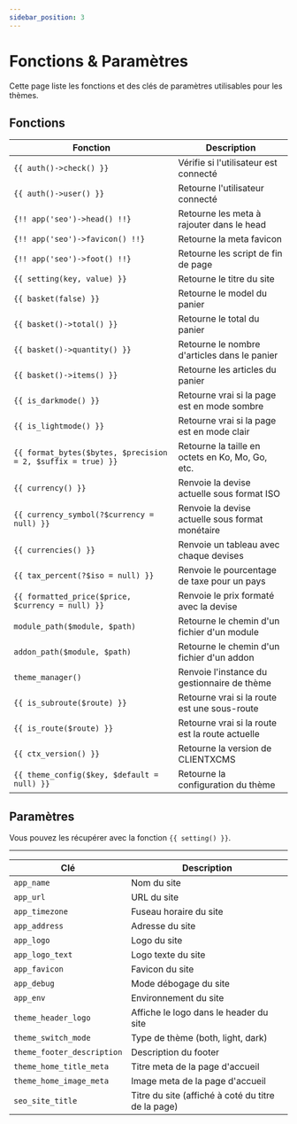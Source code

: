 ```yaml
---
sidebar_position: 3
---
```

# Fonctions & Paramètres
Cette page liste les fonctions et des clés de paramètres utilisables pour les thèmes.
## Fonctions
| Fonction                                                     | Description                                      |
|--------------------------------------------------------------|--------------------------------------------------|
| `{{ auth()->check() }}`                                      | Vérifie si l'utilisateur est connecté            |
| `{{ auth()->user() }}`                                       | Retourne l'utilisateur connecté                  |
| `{!! app('seo')->head() !!}`                                 | Retourne les meta à rajouter dans le head        |
| `{!! app('seo')->favicon() !!}`                              | Retourne la meta favicon                         |
| `{!! app('seo')->foot() !!}`                                 | Retourne les script de fin de page               |
| `{{ setting(key, value) }}`                                  | Retourne le titre du site                        |
| `{{ basket(false) }}`                                        | Retourne le model du panier                      |
| `{{ basket()->total() }}`                                    | Retourne le total du panier                      |
| `{{ basket()->quantity() }}`                                 | Retourne le nombre d'articles dans le panier     |
| `{{ basket()->items() }}`                                    | Retourne les articles du panier                  |
| `{{ is_darkmode() }}`                                        | Retourne vrai si la page est en mode sombre      |
| `{{ is_lightmode() }}`                                       | Retourne vrai si la page est en mode clair       |
| `{{ format_bytes($bytes, $precision = 2, $suffix = true) }}` | Retourne la taille en octets en Ko, Mo, Go, etc. |
| `{{ currency() }}`                                           | Renvoie la devise actuelle sous format ISO       |
| `{{ currency_symbol(?$currency = null) }}`                   | Renvoie la devise actuelle sous format monétaire |
| `{{ currencies() }}`                                         | Renvoie un tableau avec chaque devises           |
| `{{ tax_percent(?$iso = null) }}`                            | Renvoie le pourcentage de taxe pour un pays      |
| `{{ formatted_price($price, $currency = null) }}`            | Renvoie le prix formaté avec la devise           |
| `module_path($module, $path)`                                | Retourne le chemin d'un fichier d'un module      |
| `addon_path($module, $path)`                                 | Retourne le chemin d'un fichier d'un addon       |
| `theme_manager()`                                            | Renvoie l'instance du gestionnaire de thème      |
| `{{ is_subroute($route) }}`                                  | Retourne vrai si la route est une sous-route     |
| `{{ is_route($route) }}`                                     | Retourne vrai si la route est la route actuelle  |
| `{{ ctx_version() }}`                                        | Retourne la version de CLIENTXCMS                |
| `{{ theme_config($key, $default = null) }}`                  | Retourne la configuration du thème               |

## Paramètres

Vous pouvez les récupérer avec la fonction `{{ setting() }}`.

----------------
| Clé                        | Description                                        |
|----------------------------|----------------------------------------------------|
| `app_name`                 | Nom du site                                        |
| `app_url`                  | URL du site                                        |
| `app_timezone`             | Fuseau horaire du site                             |
| `app_address`              | Adresse du site                                    |
| `app_logo`                 | Logo du site                                       |
| `app_logo_text`            | Logo texte du site                                 |
| `app_favicon`              | Favicon du site                                    |
| `app_debug`                | Mode débogage du site                              |
| `app_env`                  | Environnement du site                              |
| `theme_header_logo`        | Affiche le logo dans le header du site             |
| `theme_switch_mode`        | Type de thème (both, light, dark)                  |
| `theme_footer_description` | Description du footer                              |
| `theme_home_title_meta`    | Titre meta de la page d'accueil                    |
| `theme_home_image_meta`    | Image meta de la page d'accueil                    |
| `seo_site_title`           | Titre du site (affiché à coté du titre de la page) |


